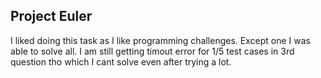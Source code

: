 ## Project Euler
I liked doing this task as I like programming challenges. Except one I was able to solve all. I am still getting timout error for 1/5 test cases in 3rd question tho which I cant solve even after trying a lot. 

